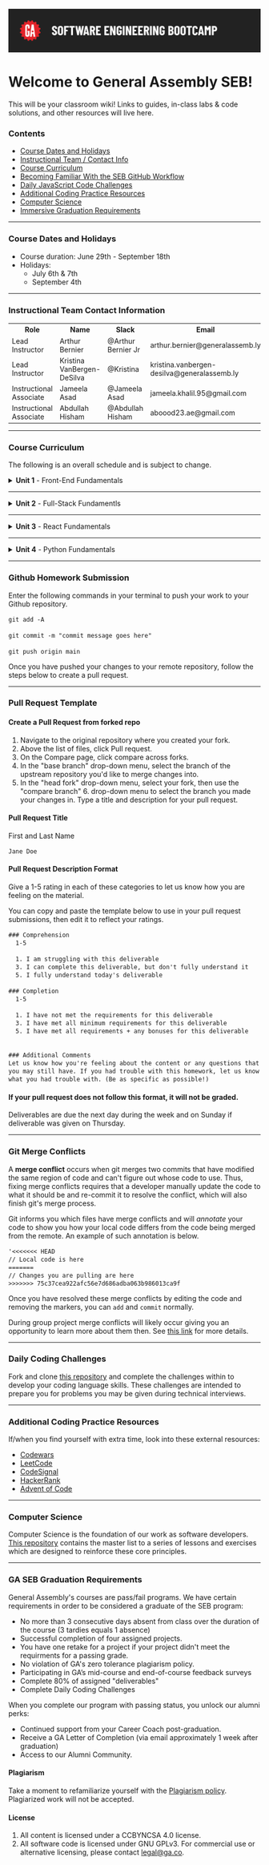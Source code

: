 ![General Assembly](./assets/hero.png)

# Welcome to General Assembly SEB!

This will be your classroom wiki! Links to guides, in-class labs & code solutions, and other resources will live here.

### Contents

- [Course Dates and Holidays](#course-dates-and-holidays)
- [Instructional Team / Contact Info](#instructional-team-contact-information)
- [Course Curriculum](#course-curriculum)
- [Becoming Familiar With the SEB GitHub Workflow](#github-homework-submission)
- [Daily JavaScript Code Challenges](#daily-coding-challenges)
- [Additional Coding Practice Resources](#additional-coding-practice-resources)
- [Computer Science](#computer-science)
- [Immersive Graduation Requirements](#ga-seb-graduation-requirements)

***
### Course Dates and Holidays

- Course duration: June 29th - September 18th
- Holidays:
  - July 6th & 7th
  - September 4th

***
### Instructional Team Contact Information

<table>
  <tr>
    <th> Role </th><th> Name </th> <th>Slack </th> <th>Email </th>
  </tr>
  <tr>
    <td> Lead Instructor </td> <td> Arthur Bernier </td><td> @Arthur Bernier Jr </td><td> arthur.bernier@generalassemb.ly </td>
  </tr>
  <tr>
    <td> Lead Instructor </td> <td> Kristina VanBergen-DeSilva </td><td> @Kristina </td><td> kristina.vanbergen-desilva@generalassemb.ly </td>
  </tr>
  <tr>
    <td> Instructional Associate </td> <td> Jameela Asad </td><td> @Jameela Asad </td><td> jameela.khalil.95@gmail.com </td>
  </tr>
  <tr>
    <td> Instructional Associate </td> <td> Abdullah Hisham </td><td> @Abdullah Hisham </td><td> aboood23.ae@gmail.com </td>
  </tr>
</table>

***
### Course Curriculum

The following is an overall schedule and is subject to change.

<details><summary><strong>Unit 1</strong> - Front-End Fundamentals </summary>
<br>
<p>Unit 1 will cover the fundamentals of web development, including Git and GitHub, the command line interface (CLI), HTML, CSS, JavaScript, and DOM events.</p>

<ul type="none">
  <li><details>
    <summary><strong>Week 1</strong></summary>
    <table>
        <thead>
            <tr>
            <th>Sunday</th>
            <th>Monday</th>
            <th>Tuesday</th>
            <th>Wednesday</th>
            <th>Thursday</th>
            <th>Level-Up</th>
            </tr>
        </thead>
        <tbody>
            <tr>
            <td><a href="https://github.com/SEB-9-BH/u1-installfest">Installfest</a></td>
            <td><a href="https://github.com/SEB-9-BH/u1-intro-to-html">Intro to HTML </a></td>
            <td><a href="https://github.com/SEB-9-BH/u1-intro-to-js-functions">Intro to JavaScript Functions </a></td>
            <td><a href="https://github.com/SEB-9-BH/u1-intro-to-js-arrays">Intro to JavaScript Arrays </a></td>
            <td><a href="https://github.com/SEB-9-BH/u1-intro-to-the-dom">Intro to the DOM</a></td>
            <td><a href="https://github.com/SEB-9-BH/u1-js-browser-game-tamagotchi-lab">JavaScript Browser Game - Tamagotchi Lab Solution</a></td>
            </tr>
            <tr>
            <td><a href="https://github.com/SEB-9-BH/u1-intro-to-cli">Intro to the CLI</a></td>
            <td><a href="https://github.com/SEB-9-BH/u1-intro-to-css">Intro to CSS </a></td>
            <td><a href="https://github.com/SEB-9-BH/u1-intro-to-js-functions-lab">Intro to JavaScript Functions Lab </a></td>
            <td><a href="https://github.com/SEB-9-BH/u1-intro-to-js-arrays-lab">Intro to JavaScript Arrays Lab </a></td>
            <td><a href="https://github.com/SEB-9-BH/u1-dom-events">DOM Events</a></td>
            <td></td>
            </tr>
            <tr>
            <td><a href="https://github.com/SEB-9-BH/u1-intro-to-cli-lab">Intro to the CLI Lab</a></td>
            <td><a href="https://github.com/SEB-9-BH/u1-intro-to-js">Intro to JavaScript </a></td>
            <td><a href="https://github.com/SEB-9-BH/u1-js-scope">JavaScript Scope </a></td>
            <td><a href="https://github.com/SEB-9-BH/u1-intro-to-js-objects">Intro to JavaScript Objects </a></td>
            <td><a href="https://github.com/SEB-9-BH/u1-dom-events-lab">DOM Events Lab</a></td>
            <td></td>
            </tr>
            <tr>
            <td><a href="https://github.com/SEB-9-BH/u1-intro-to-git-and-github">Intro to Git and GitHub</a></td>
            <td><a href="https://github.com/SEB-9-BH/u1-js-control-flow">Javascript Control Flow </a></td>
            <td><a href="https://github.com/SEB-9-BH/u1-mdn">MDN</a></td>
            <td><a href="https://github.com/SEB-9-BH/u1-intro-to-js-objects-lab">Intro to JavaScript Objects Lab </a></td>
            <td><a href="https://github.com/SEB-9-BH/u1-js-browser-game-rock-paper-scissors">JavaScript Browser Game - Rock, Paper, Scissors</a></td>
            <td></td>
            </tr>
            <tr>
            <td></td>
            <td></td>
            <td></td>
            <td></a></td>
            <td><a href="https://github.com/SEB-9-BH/u1-js-browser-game-tic-tac-toe-lab">JavaScript Browser Game - Tic-Tac-Toe Lab</a></td>
            <td></td>
            </tr>
        </tbody>
        </table>
  </details></li>

  ___
  <li><details>
    <summary><strong>Week 2</strong></summary>
      <table>
        <thead>
            <tr>
            <th>Sunday</th>
            <th>Monday</th>
            <th>Tuesday</th>
            <th>Wednesday</th>
            <th>Thursday</th>
            <th>Level-Up</th>
            </tr>
        </thead>
        <tbody>
            <tr>
            <td><strong>HOLIDAY</strong></td>
            <td><strong>HOLIDAY</strong></td>
            <td><a href="https://github.com/SEB-9-BH/u1-intermediate-css">Intermediate CSS </a></td>
            <td><a href="https://github.com/SEB-9-BH/u1-js-array-iteratator-methods">Javascript Array Iterator Methods </a></td>
            <td><a href="https://github.com/SEB-9-BH/u1-project-requirements">Unit 1 Project - Browser-Based Game</a></td>
            <td><a href="https://github.com/SEB-9-BH/u1-playing-audio-in-the-browser">Playing Audio in the Browser Lesson + Starter Code </a></td>
            </tr>
            <tr>
            <td></td>
            <td></td>
            <td><a href="https://github.com/SEB-9-BH/u1-flexbox">Flexbox</a></td>
            <td><a href="https://github.com/SEB-9-BH/u1-js-array-iteratator-methods-lab">Javascript Array Iterator Methods Lab </a></td>
            <td><strong>Outcomes</strong></td>
            <td><a href="https://github.com/SEB-9-BH/card-game-starter-lesson">Card Game Lesson + Starter Code</a></td>
            </tr>
            <tr>
            <td></td>
            <td></td>
            <td><a href="https://github.com/SEB-9-BH/u1-flexbox-lab">Flexbox Lab </a></td>
            <td><a href="https://github.com/SEB-9-BH/u1-intro-to-markdown-lab">Intro to Markdown Lab </a></td>
            <td></td>
            <td><a href="https://github.com/SEB-9-BH/u1-css-grid">CSS Grid </a></td>
            </tr>
            <tr>
            <td></td>
            <td></td>
            <td><a href="https://github.com/SEB-9-BH/u1-responsive-design">Responsive Design </a></td>
            <td><a href="https://github.com/SEB-9-BH/intro-to-ai-coding-tools/">Leveraging Generative AI Tools for Software Engineers - Pt. 1</a></td>          
            <td></td>
            <td><a href="https://github.com/SEB-9-BH/u1-intro-to-js-classes">Intro to JavaScript Classes </a></td>
            </tr>
            <tr>
            <td></td>
            <td></td>
            <td><a href="https://github.com/SEB-9-BH/u1-intro-to-accessibility">Intro to Accessibility </a></td>
            <td><a href="https://github.com/SEB-9-BH/u1-project-planning-deliverables">Unit 1 Project - Project Planning Deliverables</a></td>
            <td></td>
            <td><a href="https://github.com/SEB-9-BH/u1-js-built-in-objects-and-classes">JavaScript's Built-in Objects and Classes </a></td>
            </tr>
            <tr>
            <td></td>
            <td></td>
            <td></td>
            <td></td>
            <td></td>
            <td>Leveraging Generative AI Tools for Software Engineers - Pt. 2<a href=""></a></td> 
            </tr>
        </tbody>
      </table>

  </details></li>

  ___
  <li><details><summary><strong>Week 3</strong></summary>
    Unit 1 Project
  </details></li>
</details>

___
<details><summary><strong>Unit 2</strong> - Full-Stack Fundamentls </summary>
<br>
<p>Unit 2 will introduce backend development using Express and Node, covering RESTful routing, MongoDB, full CRUD operations, data relationships, ERDs, and user authentication.</p>
<ul type="none">

  <li><details><summary><strong>Week 4</strong></summary>

  ### DAY 1

| Activity  | Link |
| ----- | ------ |
| INTRO LESSON Full Stack, HTTP, MVC, Etc | https://github.com/SEB-9-BH/HTTP |
| INTRO TO EXPRESS | https://github.com/SEB-9-BH/intro-to-express |
| HW Express Lab | https://github.com/SEB-9-BH/intro-to-express-lab |

| Supplemental Activity | Link |
| ----------- | -------|
| Intro to Full Stack Videos | https://github.com/SEB-9-BH/intro-to-full-stack-development |
| Intro to HTTP Videos | https://github.com/SEB-9-BH/http-videos |
| Intro to NODE Videos | https://github.com/SEB-9-BH/intro-to-node |
| Postman Setup | https://github.com/SEB-9-BH/postman-setup-lab |

  ### DAY 2 & 3

| Activity  | Link |
| ----- | ------ |
| Setup MongoDB | https://github.com/SEB-9-BH/mongodb-setup |
| INTRO TO REST & MVC | https://github.com/SEB-9-BH/intro-to-rest-mvc |
| HW Vegetables Lab | https://github.com/SEB-9-BH/vegetables-lab-hw |

| Supplemental Activity | Link |
| ----------- | -------|
| EJS Templating Alternative | https://github.com/SEB-9-BH/ejs-level-up |

  ### DAY 4

| Activity  | Link |
| ----- | ------ |
| Controllers | https://github.com/SEB-9-BH/controllers-routers-view-data |
| The Captain's Log HW| https://github.com/SEB-9-BH/captains-log |
    
  </details></li>

  ___
  <li><details><summary><strong>Week 5</strong></summary>
    
### DAY 1

| Activity  | Link |
| ----- | ------ |
| API, Auth & Testing Start | https://github.com/SEB-9-BH/api-exposure |
| Engineer Registry HW | https://github.com/SEB-9-BH/engineer-registry |

### DAY 2

| Activity  | Link |
| ----- | ------ |
| FULL MVC | https://github.com/SEB-9-BH/fruits-mvc-solution |
| Engineer Registry HW | https://github.com/SEB-9-BH/engineer-registry |

### DAY 3

| Activity  | Link |
| ----- | ------ |
| Implementation Guide of MVC | https://github.com/SEB-9-BH/fruits-mvc-solution/blob/main/IMPLEMENTATION_SUMMARY.md |
| Route Architecture |  https://github.com/SEB-9-BH/fruits-mvc-solution/blob/main/ROUTE_ARCHITECTURE.md |
| Testing Breakdown |  https://github.com/SEB-9-BH/fruits-mvc-solution/blob/main/TEST_BREAKDOWN.md |
| Controller Guide |  https://github.com/SEB-9-BH/fruits-mvc-solution/blob/main/CONTROLLER_GUIDE.md |

### DAY 4

| Activity  | Link |
| ----- | ------ |
| Project Preparation & Requirements | https://github.com/SEB-9-BH/fruits-mvc-solution |
| Project Example Starter Guide | https://github.com/SEB-9-BH/fruits-mvc-solution/blob/main/BLOG_APP_STARTER.md |
    
  </details></li>

  ___
  <li><details><summary><strong>Week 6</strong></summary>
    Unit 2 Project
  </details></li>

</details>


___
<details><summary><strong>Unit 3</strong> - React Fundamentals </summary>
<br>
<p>Unit 3 will focus on frontend development with React, exploring components, state management, forms, hooks, client-side routing, building APIs, and user authentication.</p>

<ul type="none">

  <li><details><summary><strong>Week 7</strong></summary>
  
### DAY 1

| Activity  | Link |
| ----- | ------ |
| Intro to React & SPAs | https://github.com/SEB-9-BH/intro-to-spas-and-react |
| React | https://github.com/SEB-9-BH/first-react-lesson |
| HW Modern Js Lab |  https://github.com/SEB-9-BH/modern-js-lab |

### DAY 2

| Activity  | Link |
| ----- | ------ |
| React Components | https://github.com/SEB-9-BH/react-components|
| React Components Lab | https://github.com/SEB-9-BH/react-components-lab|
| React State Management | https://github.com/SEB-9-BH/react-state-management|
| React State Management Lab | https://github.com/SEB-9-BH/react-state-management-lab|

### DAY 3

| Activity  | Link |
| ----- | ------ |
| React Movie Search | https://github.com/SEB-9-BH/react-movie-search|

### DAY 4

| Activity  | Link |
| ----- | ------ |
| React Router Lesson | https://github.com/SEB-9-BH/react-router-lesson|

### Day 5

| Activity  | Link |
| ----- | ------ |
| Git Collaboration | https://github.com/SEB-9-BH/github-collaboration-activity|


  
  </details></li>

  ___
  <li><details><summary><strong>Week 8</strong></summary>

### Day 1

| Activity  | Link |
| ----- | ------ |
| Hackathon (also hw) | https://github.com/SEB-9-BH/hackathon |
| Github Cheatsheet | https://github.com/github-cheatsheet

### Day 2

| Activity  | Link |
| ----- | ------ |
| Goat Cafe MERN Stack Lesson | https://github.com/SEB-9-BH/goat-cafe-full-stack-mern-app-lesson |
| React Mern Lab HW | https://github.com/SEB-9-BH/mern-lab |

  </details></li>

  ___
  <li><details><summary><strong>Week 9</strong></summary>
    Unit 3 Project
  </details></li>

</details>

___
<details><summary><strong>Unit 4</strong> -  Python Fundamentals </summary>
<br>
<p>Unit 4 will dive into Python-based web development, including PostgreSQL, Django, and Flask, while reinforcing user authentication and key computer science fundamentals.</p>

<ul type="none">

  <li><details><summary><strong>Week 10</strong></summary>

  |                Sunday               |         Monday        |       Tuesday     |        Wedkensday      |       Thursday        |        Level-Up       |
  | ----------------------------------- | --------------------- | ----------------- | ---------------------- | --------------------- | --------------------- |
  | Python Postgres Django Installfest  | Functions             | Classes           | SQL Joins              | Intro to Django       | Hacker Rank SQL       |
  | Intro to Python                     | Functions Lab         | Classes Lab       | SQL Joins Lab          | Intro to Django Lab   | SQL Library Lab       |
  | Control Flow                        | Data Structures       | Intro to SQL      | SQL Ladder Challenges  | Outcomes              |                       |
  | Control Flow Lab                    | Data Structures Lab   | Intro to SQL Lab  |                        |                       |                       |

  </details></li>

  ___
  <li><details><summary><strong>Week 11</strong></summary>

  |          Sunday         |            Monday           |            Tuesday          |            Wedensday            |         Thursday          |       Level-Up       |
  | ----------------------- | --------------------------- | --------------------------- | ------------------------------- | ------------------------- | -------------------- |
  | Cat Collector MPA       | Cat Collector SPA 1/2       | Cat Collector SPA 2/2       | Intro to Docker                 | Dockerize CCSPA Front End | Intro to Flask       |
  | Finch Collector MPA Lab | Finch Collector SPA Lab 1/2 | Finch Collector SPA Lab 2/2 | Install Docker & Docker Compose | Unit Four Project         | Flask API Back End   |
  |                         |                             |                             | Docker Ladder Challenge         |                           | JWT Auth Flask API   |
  |                         |                             |                             | Dockerize CCSPA Back End        |                           | Flask JWT Auth Temp  |

  </details></li>

  ___
  <li><details><summary><strong>Week 12</strong></summary>
    Unit 4 Project
  </details></li>

</details>

***
### Github Homework Submission

Enter the following commands in your terminal to push your work to your Github repository.

```
git add -A

git commit -m "commit message goes here"

git push origin main
```

Once you have pushed your changes to your remote repository, follow the steps below to create a pull request.

***
### Pull Request Template

#### Create a Pull Request from forked repo

1. Navigate to the original repository where you created your fork.
2. Above the list of files, click Pull request.
3. On the Compare page, click compare across forks.
4. In the "base branch" drop-down menu, select the branch of the upstream repository you'd like to merge changes into.
5. In the "head fork" drop-down menu, select your fork, then use the "compare branch" 6. drop-down menu to select the branch you made your changes in.
Type a title and description for your pull request.

#### Pull Request Title
First and Last Name
```
Jane Doe
```

#### Pull Request Description Format
Give a 1-5 rating in each of these categories to let us know how you are feeling on the material.

You can copy and paste the template below to use in your pull request submissions, then edit it to reflect your ratings.
```
### Comprehension
  1-5

  1. I am struggling with this deliverable
  3. I can complete this deliverable, but don't fully understand it
  5. I fully understand today's deliverable

### Completion
  1-5

  1. I have not met the requirements for this deliverable
  3. I have met all minimum requirements for this deliverable
  5. I have met all requirements + any bonuses for this deliverable


### Additional Comments
Let us know how you're feeling about the content or any questions that you may still have. If you had trouble with this homework, let us know what you had trouble with. (Be as specific as possible!)
```

#### If your pull request does not follow this format, it will not be graded.
Deliverables are due the next day during the week and on Sunday if deliverable was given on Thursday.

***
### Git Merge Conflicts

A **merge conflict** occurs when git merges two commits that have modified the same region of code and can't figure out whose code to use. Thus, fixing merge conflicts requires that a developer manually update the code to what it should be and re-commit it to resolve the conflict, which will also finish git's merge process.

Git informs you which files have merge conflicts and will _annotate_ your code to show you how your local code differs from the code being merged from the remote. An example of such annotation is below.

```
'<<<<<<< HEAD
// Local code is here
=======
// Changes you are pulling are here
>>>>>>> 75c37cea922afc56e7d686adba063b986013ca9f
```

Once you have resolved these merge conflicts by editing the code and removing the markers, you can `add` and `commit` normally.

During group project merge conflicts will likely occur giving you an opportunity to learn more about them then. See [this link](https://docs.github.com/en/pull-requests/collaborating-with-pull-requests/addressing-merge-conflicts/resolving-a-merge-conflict-using-the-command-line) for more details.

***
### Daily Coding Challenges
Fork and clone [this repository](https://github.com/SEB-9-BH/daily-coding-challenges) and complete the challenges within to develop your coding language skills. These challenges are intended to prepare you for problems you may be given during technical interviews.

***
### Additional Coding Practice Resources

If/when you find yourself with extra time, look into these external resources:

- [Codewars](https://www.codewars.com/)
- [LeetCode](https://www.leetcode.com/)
- [CodeSignal](https://codesignal.com/)
- [HackerRank](https://www.hackerrank.com/)
- [Advent of Code](https://adventofcode.com/)

***
### Computer Science

Computer Science is the foundation of our work as software developers. [This repository](https://github.com/SEB-9-BH/cs-modules-and-resources) contains the master list to a series of lessons and exercises which are designed to reinforce these core principles.

***
### GA SEB Graduation Requirements

General Assembly's courses are pass/fail programs. We have certain requirements in order to be considered a graduate of the SEB program:

- No more than 3 consecutive days absent from class over the duration of the course (3 tardies equals 1 absence)
- Successful completion of four assigned projects.
- You have one retake for a project if your project didn't meet the requirments for a passing grade.
- No violation of GA's zero tolerance plagiarism policy.
- Participating in GA’s mid-course and end-of-course feedback surveys
- Complete 80% of assigned "deliverables"
- Complete Daily Coding Challenges

When you complete our program with passing status, you unlock our alumni perks:

- Continued support from your Career Coach post-graduation.
- Receive a GA Letter of Completion (via email approximately 1 week after graduation)
- Access to our Alumni Community.

#### Plagiarism

Take a moment to refamiliarize yourself with the
[Plagiarism policy](./plagiarism.md).
Plagiarized work will not be accepted.


#### License

1.  All content is licensed under a CC­BY­NC­SA 4.0 license.
2.  All software code is licensed under GNU GPLv3. For commercial use or alternative licensing, please contact legal@ga.co.
